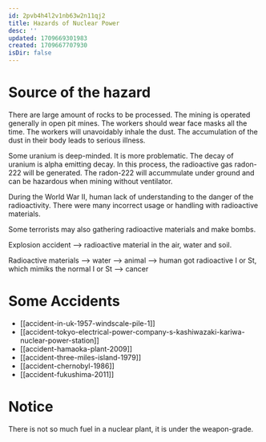 ```yaml
---
id: 2pvb4h4l2v1nb63w2n11qj2
title: Hazards of Nuclear Power
desc: ''
updated: 1709669301983
created: 1709667707930
isDir: false
---
```

# Source of the hazard

There are large amount of rocks to be processed. The mining is operated
generally in open pit mines. The workers should wear face masks all the
time. The workers will unavoidably inhale the dust. The accumulation of
the dust in their body leads to serious illness.

Some uranium is deep-minded. It is more problematic. The decay of
uranium is alpha emitting decay. In this process, the radioactive gas
radon-222 will be generated. The radon-222 will accummulate under ground
and can be hazardous when mining without ventilator.

During the World War II, human lack of understanding to the danger of
the radioactivity. There were many incorrect usage or handling with
radioactive materials.

Some terrorists may also gathering radioactive materials and make bombs.

Explosion accident --\> radioactive material in the air, water and soil.

Radioactive materials --\> water --\> animal --\> human got radioactive
I or St, which mimiks the normal I or St --\> cancer

# Some Accidents

- [[accident-in-uk-1957-windscale-pile-1]]
- [[accident-tokyo-electrical-power-company-s-kashiwazaki-kariwa-nuclear-power-station]]
- [[accident-hamaoka-plant-2009]]
- [[accident-three-miles-island-1979]]
- [[accident-chernobyl-1986]]
- [[accident-fukushima-2011]]

# Notice

There is not so much fuel in a nuclear plant, it is under the weapon-grade.
